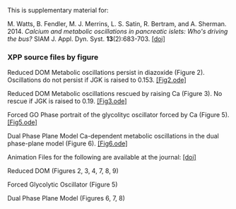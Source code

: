 
This is supplementary material for:

M. Watts, B. Fendler, M. J. Merrins, L. S. Satin, R. Bertram, and A. Sherman. 2014. *Calcium and metabolic oscillations in pancreatic islets: Who's driving the bus?* SIAM J. Appl. Dyn. Syst. __13__(2):683-703. [[doi]](https://epubs.siam.org/doi/abs/10.1137/130920198)

### XPP source files by figure

Reduced DOM Metabolic oscillations persist in diazoxide (Figure 2). Oscillations do not persist if JGK is raised to 0.153.  [[Fig2.ode]](Fig2.ode)

Reduced DOM Metabolic oscillations rescued by raising Ca (Figure 3). No rescue if JGK is raised to 0.19.  [[Fig3.ode]](Fig3.ode)

Forced GO Phase portrait of the glycolityc oscillator forced by Ca (Figure 5). [[Fig5.ode]](Fig5.ode)

Dual Phase Plane Model Ca-dependent metabolic oscillations in the dual phase-plane model (Figure 6).  [[Fig6.ode]](Fig6.ode)

Animation Files for the following are available at the journal: [[doi]](https://epubs.siam.org/doi/abs/10.1137/130920198)

Reduced DOM (Figures 2, 3, 4, 7, 8, 9)

Forced Glycolytic Oscillator (Figure 5)

Dual Phase Plane Model (Figures 6, 7, 8)
